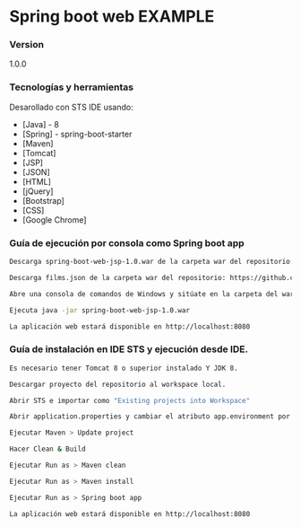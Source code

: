 # Spring boot web EXAMPLE

### Version
1.0.0

### Tecnologías y herramientas

Desarollado con STS IDE usando:

* [Java] - 8 
* [Spring] - spring-boot-starter
* [Maven] 
* [Tomcat]
* [JSP] 
* [JSON]
* [HTML] 
* [jQuery]
* [Bootstrap]
* [CSS]
* [Google Chrome]

### Guía de ejecución por consola como Spring boot app

```sh
Descarga spring-boot-web-jsp-1.0.war de la carpeta war del repositorio: https://github.com/rmarquezromero/spring-boot-web-jsp/blob/master/war/spring-boot-web-jsp-1.0.war y pégalo en una carpeta local. 
```
```sh
Descarga films.json de la carpeta war del repositorio: https://github.com/rmarquezromero/spring-boot-web-jsp/blob/master/war/films.json y pégalo en la misma ubicación que el war.
```
```sh
Abre una consola de comandos de Windows y sitúate en la carpeta del war
```
```sh
Ejecuta java -jar spring-boot-web-jsp-1.0.war
```
```sh
La aplicación web estará disponible en http://localhost:8080
```

### Guía de instalación en IDE STS y ejecución desde IDE.

```sh
Es necesario tener Tomcat 8 o superior instalado Y JDK 8.
```
```sh
Descargar proyecto del repositorio al workspace local.
```
```sh
Abrir STS e importar como "Existing projects into Workspace"
```
```sh
Abrir application.properties y cambiar el atributo app.environment por DEV
```
```sh
Ejecutar Maven > Update project
```
```sh
Hacer Clean & Build
```
```sh
Ejecutar Run as > Maven clean
```
```sh
Ejecutar Run as > Maven install
```
```sh
Ejecutar Run as > Spring boot app
```
```sh
La aplicación web estará disponible en http://localhost:8080
```